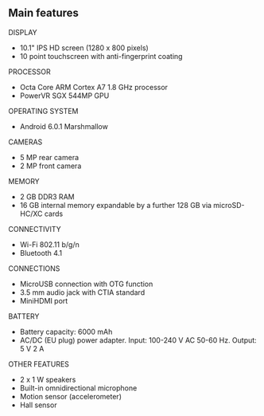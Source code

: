 ## Main features

DISPLAY
* 10.1" IPS HD screen (1280 x 800 pixels)
* 10 point touchscreen with anti-fingerprint coating

PROCESSOR
* Octa Core ARM Cortex A7 1.8 GHz processor
* PowerVR SGX 544MP GPU

OPERATING SYSTEM
* Android 6.0.1 Marshmallow

CAMERAS
* 5 MP rear camera
* 2 MP front camera

MEMORY
* 2 GB DDR3 RAM
* 16 GB internal memory expandable by a further 128 GB via microSD-HC/XC cards

CONNECTIVITY
* Wi-Fi 802.11 b/g/n
* Bluetooth 4.1

CONNECTIONS
* MicroUSB connection with OTG function
* 3.5 mm audio jack with CTIA standard
* MiniHDMI port

BATTERY
* Battery capacity: 6000 mAh
* AC/DC (EU plug) power adapter. Input: 100-240 V AC 50-60 Hz. Output: 5 V 2 A 

OTHER FEATURES
* 2 x 1 W speakers
* Built-in omnidirectional microphone
* Motion sensor (accelerometer)
* Hall sensor
